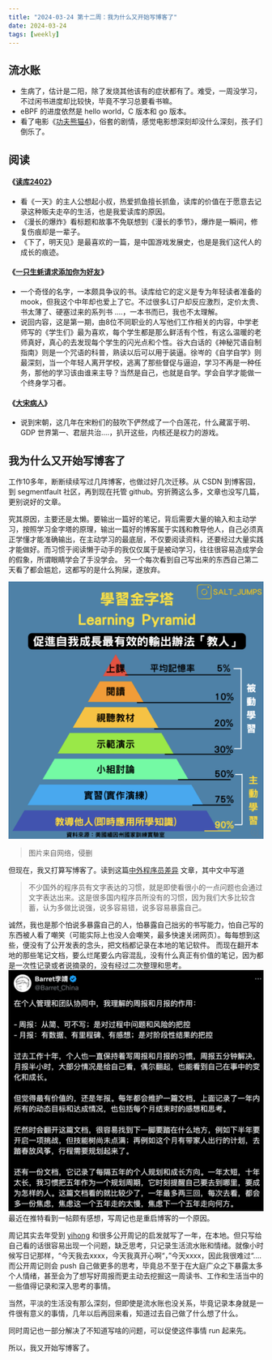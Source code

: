 ```yaml
---
title: "2024-03-24 第十二周：我为什么又开始写博客了"
date: 2024-03-24
tags: [weekly]
---
```


## 流水账
- 生病了，估计是二阳，除了发烧其他该有的症状都有了。难受，一周没学习，不过闲书进度却比较快，毕竟不学习总要看书嘛。
- eBPF 的进度依然是 hello world，C 版本和 go 版本。
- 看了电影《[功夫熊猫4](https://movie.douban.com/subject/26715496//)》，俗套的剧情，感觉电影想深刻却没什么深刻，孩子们倒乐了。


## 阅读
#### 《[读库2402](https://book.douban.com/subject/36609787/)》
- 看《一天》的主人公想起小叔，热爱抓鱼擅长抓鱼，读库的价值在于愿意去记录这种贩夫走卒的生活，也是我爱读库的原因。
- 《漫长的爆炸》看标题和故事不免联想到《漫长的季节》，爆炸是一瞬间，修复伤痕却是一辈子。
- 《下了，明天见》是最喜欢的一篇，是中国游戏发展史，也是是我们这代人的成长的痕迹。
#### 《[一只生蚝请求添加你为好友](https://book.douban.com/subject/36683819/)》
- 一个奇怪的名字，一本颇具争议的书。读库给它的定义是专为年轻读者准备的mook，但我这个中年却也爱上了它。不过很多L订户却反应激烈，定价太贵、书太薄了、硬塞过来的系列书 ....，一本书而已，我也不太理解。
- 说回内容，这是第一期，由8位不同职业的人写他们工作相关的内容，中学老师写的《学生们》最为喜欢，每个学生都是那么鲜活有个性，有这么温暖的老师真好，真心的去发现每个学生的闪光点和个性。谷大白话的《神秘咒语自制指南》则是一个咒语的科普，熟读以后可以用于装逼。徐岑的《自学自学》则最深刻，当一个年轻人离开学校，逃离了那些督促与逼迫，学习不再是一种任务，那他的学习该由谁来主导？当然是自己，也就是自学。学会自学才能做一个终身学习者。
#### 《[大宋病人](https://book.douban.com/subject/36640421/)》
- 说到宋朝，这几年在宋粉们的鼓吹下俨然成了一个白莲花，什么藏富于明、 GDP 世界第一、君层共治....，扒开这些，内核还是权力的游戏。

## 我为什么又开始写博客了

工作10多年，断断续续写过几阵博客，也做过好几次迁移。从 CSDN 到博客园，到 segmentfault 社区，再到现在托管 github。穷折腾这么多，文章也没写几篇，更别说好的文章。

究其原因，主要还是太懒。要输出一篇好的笔记，背后需要大量的输入和主动学习，按照学习金字塔的原理，输出一篇好的博客属于实践和教导他人，自己必须真正学懂才能准确输出，在主动学习的最底层，不仅要阅读资料，还要经过大量实践才能做好。而习惯于阅读懒于动手的我仅仅属于是被动学习，往往很容易造成学会的假象，所谓眼睛学会了手没学会。
另一个每次看到自己写出来的东西自己第二天看了都会尴尬，这都写的是什么狗屎，遂放弃。

![Pasted image 20240229182849.png](https://raw.githubusercontent.com/zhiqli/imgs/main/Pasted%20image%2020240229182849.png)
> 图片来自网络，侵删

但现在，我又打算写博客了。读到这篇[中外程序员差异](https://catcoding.me/p/diff/) 文章，其中文中写道
> 不少国外的程序员有文字表达的习惯，就是即使看很小的一点问题也会通过文字表达出来。这是很多国内程序员所没有的习惯，因为我们大多比较含蓄，认为多做比说强，说多容易错，说多容易暴露自己。

诚然，我也是那个怕说多暴露自己的人，怕暴露自己拙劣的书写能力，怕自己写的东西被人看了嘲笑（可能实际上也没人会嘲笑，最多快速关闭网页）。每每想到这些，便没有了公开发表的念头，把文档都记录在本地的笔记软件。
而现在翻开本地的那些笔记文档，要么烂尾要么内容混乱，没有什么真正有价值的笔记，因为都是一次性记录或者说摘录的，没有经过二次整理和思考。
![Pasted image 20240323141312.png](https://raw.githubusercontent.com/zhiqli/imgs/main/Pasted%20image%2020240323141312.png)
最近在推特看到一帖颇有感想，写周记也是重启博客的一个原因。

周记其实去年受到 [yihong](https://github.com/yihong0618) 和很多公开周记的启发就写了一年，在本地。但只写给自己看的话很容易出现一个问题，缺乏思考，只记录生活流水账和情绪。就像小时候写日记那样，“今天我去xxxx，今天我真开心啊“，”今天xxxx，因此我很难过“.... 而公开周记则会 push 自己做更多的思考，毕竟总不至于在大庭广众之下暴露太多个人情绪，甚至会为了想写好周报而更主动去挖掘这一周读书、工作和生活当中的一些值得记录和深入思考的事情。

当然，平淡的生活没有那么深刻，但即使是流水账也没关系，毕竟记录本身就是一件很有意义的事情，几年以后再回来看，知道过去自己做了什么想了什么。

同时周记也一部分解决了不知道写啥的问题，可以促使这件事情 run 起来先。

所以，我又开始写博客了。

